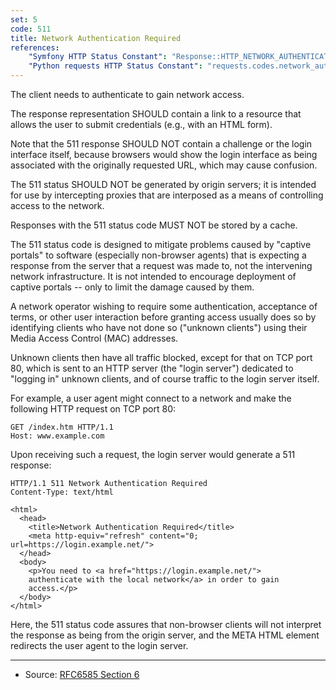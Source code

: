 ```yaml
---
set: 5
code: 511
title: Network Authentication Required
references:
    "Symfony HTTP Status Constant": "Response::HTTP_NETWORK_AUTHENTICATION_REQUIRED"
    "Python requests HTTP Status Constant": "requests.codes.network_authentication_required"
---
```


The client needs to authenticate to gain network access.

The response representation SHOULD contain a link to a resource that allows the user to submit credentials (e.g., with an HTML form).

Note that the 511 response SHOULD NOT contain a challenge or the login interface itself, because browsers would show the login interface as being associated with the originally requested URL, which may cause confusion.

The 511 status SHOULD NOT be generated by origin servers; it is intended for use by intercepting proxies that are interposed as a means of controlling access to the network.

Responses with the 511 status code MUST NOT be stored by a cache.

The 511 status code is designed to mitigate problems caused by "captive portals" to software (especially non-browser agents) that is expecting a response from the server that a request was made to, not the intervening network infrastructure. It is not intended to encourage deployment of captive portals -- only to limit the damage caused by them.

A network operator wishing to require some authentication, acceptance of terms, or other user interaction before granting access usually does so by identifying clients who have not done so ("unknown clients") using their Media Access Control (MAC) addresses.

Unknown clients then have all traffic blocked, except for that on TCP port 80, which is sent to an HTTP server (the "login server") dedicated to "logging in" unknown clients, and of course traffic to the login server itself.

For example, a user agent might connect to a network and make the following HTTP request on TCP port 80:

```
GET /index.htm HTTP/1.1
Host: www.example.com
```

Upon receiving such a request, the login server would generate a 511 response:

```
HTTP/1.1 511 Network Authentication Required
Content-Type: text/html

<html>
  <head>
    <title>Network Authentication Required</title>
    <meta http-equiv="refresh" content="0; url=https://login.example.net/">
  </head>
  <body>
    <p>You need to <a href="https://login.example.net/">
    authenticate with the local network</a> in order to gain
    access.</p>
  </body>
</html>
```

Here, the 511 status code assures that non-browser clients will not interpret the response as being from the origin server, and the META HTML element redirects the user agent to the login server.

---

* Source: [RFC6585 Section 6][1]

[1]: <http://tools.ietf.org/html/rfc6585#section-6>
